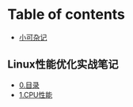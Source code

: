 # Table of contents

* [小可杂记](README.md)

## Linux性能优化实战笔记

- [0.目录](读书/3.Linux性能优化实战/0.content.md)
- [1.CPU性能](读书/3.Linux性能优化实战/1.CPU性能.md)



